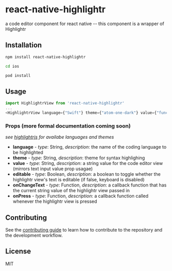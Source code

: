 # react-native-highlightr

a code editor component for react native -- this component is a wrapper of Highlightr

## Installation

```sh
npm install react-native-highlightr

cd ios

pod install
```

## Usage

```js
import HighlightrView from 'react-native-highlightr'
...
<HighlightrView language={"Swift"} theme={"atom-one-dark"} value={"func helloWorld(){}"} onChangeText={someFunc}/>
```

### Props (more formal documentation coming soon)

*see [highlightrjs](https://highlightjs.org) for availabe languages and themes*

* **language** - *type*: String,  *description*: the name of the coding language to be highlighted
* **theme** - *type*: String, *description*: theme for syntax highlighing
* **value** - *type*: String, *description*: a string value for the code editor view (mirrors text input value prop usagae)
* **editable** - *type*: Boolean, *description*: a boolean to toggle whether the highlightr view's text is editable (if false, keyboard is disabled) 
* **onChangeText** - *type*: Function, *description*: a callback function that has the current string value of the highlightr view passed in 
* **onPress** - *type*: Function, *description*: a callback function called whenever the highlightr view is pressed 

## Contributing

See the [contributing guide](CONTRIBUTING.md) to learn how to contribute to the repository and the development workflow.

## License

MIT
